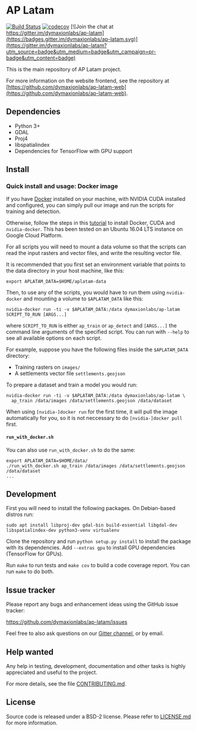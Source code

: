 # AP Latam

[![Build Status](https://travis-ci.org/dymaxionlabs/ap-latam.svg?branch=master)](https://travis-ci.org/dymaxionlabs/ap-latam)
[![codecov](https://codecov.io/gh/dymaxionlabs/ap-latam/branch/master/graph/badge.svg)](https://codecov.io/gh/dymaxionlabs/ap-latam)
[![Join the chat at https://gitter.im/dymaxionlabs/ap-latam](https://badges.gitter.im/dymaxionlabs/ap-latam.svg)](https://gitter.im/dymaxionlabs/ap-latam?utm_source=badge&utm_medium=badge&utm_campaign=pr-badge&utm_content=badge)

This is the main repository of AP Latam project.

For more information on the website frontend, see the repository at
[https://github.com/dymaxionlabs/ap-latam-web](https://github.com/dymaxionlabs/ap-latam-web).


## Dependencies

* Python 3+
* GDAL
* Proj4
* libspatialindex
* Dependencies for TensorFlow with GPU support


## Install

### Quick install and usage: Docker image

If you have [Docker](https://www.docker.com/community-edition) installed on
your machine, with NVIDIA CUDA installed and configured, you can simply pull
our image and run the scripts for training and detection.

Otherwise, follow the steps in this
[tutorial](https://medium.com/google-cloud/jupyter-tensorflow-nvidia-gpu-docker-google-compute-engine-4a146f085f17)
to install Docker, CUDA and `nvidia-docker`.  This has been tested on an Ubuntu
16.04 LTS instance on Google Cloud Platform.

For all scripts you will need to mount a data volume so that the scripts can
read the input rasters and vector files, and write the resulting vector file.

It is recommended that you first set an environment variable that points to the
data directory in your host machine, like this:

```
export APLATAM_DATA=$HOME/aplatam-data
```

Then, to use any of the scripts, you would have to run them using
`nvidia-docker` and mounting a volume to `$APLATAM_DATA` like this:

```
nvidia-docker run -ti -v $APLATAM_DATA:/data dymaxionlabs/ap-latam SCRIPT_TO_RUN [ARGS...]
```

where `SCRIPT_TO_RUN` is either `ap_train` or `ap_detect` and `[ARGS...]` the
command line arguments of the specified script. You can run with `--help` to
see all available options on each script.

For example, suppose you have the following files inside the `$APLATAM_DATA`
directory:

* Training rasters on `images/`
* A settlements vector file `settlements.geojson`

To prepare a dataset and train a model you would run:

```
nvidia-docker run -ti -v $APLATAM_DATA:/data dymaxionlabs/ap-latam \
  ap_train /data/images /data/settlements.geojson /data/dataset
```

When using `[nvidia-]docker run` for the first time, it will pull the image
automatically for you, so it is not neccessary to do `[nvidia-]docker pull`
first.

#### `run_with_docker.sh`

You can also use `run_with_docker.sh` to do the same:

```
export APLATAM_DATA=$HOME/data/
./run_with_docker.sh ap_train /data/images /data/settlements.geojson /data/dataset
...
```

## Development

First you will need to install the following packages.  On Debian-based distros
run:

```
sudo apt install libproj-dev gdal-bin build-essential libgdal-dev libspatialindex-dev python3-venv virtualenv
```

Clone the repository and run `python setup.py install` to install the package
with its dependencies.  Add `--extras gpu` to install GPU dependencies
(TensorFlow for GPUs).

Run `make` to run tests and `make cov` to build a code coverage report. You can
run `make` to do both.


## Issue tracker

Please report any bugs and enhancement ideas using the GitHub issue tracker:

  https://github.com/dymaxionlabs/ap-latam/issues

Feel free to also ask questions on our
[Gitter channel](https://gitter.im/dymaxionlabs/ap-latam), or by email.


## Help wanted

Any help in testing, development, documentation and other tasks is highly
appreciated and useful to the project.

For more details, see the file [CONTRIBUTING.md](CONTRIBUTING.md).


## License

Source code is released under a BSD-2 license.  Please refer to
[LICENSE.md](LICENSE.md) for more information.
